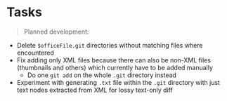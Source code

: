 # Tasks

> Planned development:

- Delete `$officeFile.git` directories without matching files where encountered
- Fix adding only XML files because there can also be non-XML files (thumbnails and others) which currently have to be added manually
  - Do one `git add` on the whole `.git` directory instead
- Experiment with generating `.txt` file within the `.git` directory with just text nodes extracted from XML for lossy text-only diff
